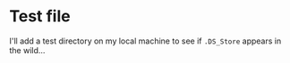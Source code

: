 # Test file

I'll add a test directory on my local machine to see if `.DS_Store` appears in the wild…
